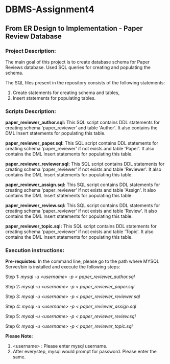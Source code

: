 # DBMS-Assignment4
## From ER Design to Implementation - Paper Review Database

### **Project Description:**

The main goal of this project is to create database schema for Paper Reviews database.
Used SQL queries for creating and populating the schema.

The SQL files present in the repository consists of the following statements:

1. Create statements for creating schema and tables,  
2. Insert statements for populating tables.

### **Scripts Description:**

**paper_reviewer_author.sql:** This SQL script contains DDL statements for creating schema 'paper_reviewer' and table 'Author'. It also contains the DML Insert statements for populating this table.

**paper_reviewer_paper.sql:** This SQL script contains DDL statements for creating schema 'paper_reviewer' if not exists and table 'Paper'. It also contains the DML Insert statements for populating this table.

**paper_reviewer_reviewer.sql:** This SQL script contains DDL statements for creating schema 'paper_reviewer' if not exists and table 'Reviewer'. It also contains the DML Insert statements for populating this table.

**paper_reviewer_assign.sql:** This SQL script contains DDL statements for creating schema 'paper_reviewer' if not exists and table 'Assign'. It also contains the DML Insert statements for populating this table.

**paper_reviewer_review.sql:** This SQL script contains DDL statements for creating schema 'paper_reviewer' if not exists and table 'Review'. It also contains the DML Insert statements for populating this table.

**paper_reviewer_topic.sql:** This SQL script contains DDL statements for creating schema 'paper_reviewer' if not exists and table 'Topic'. It also contains the DML Insert statements for populating this table.

### **Execution instructions:**

**Pre-requistes:**  In the command line, please go to the path where MYSQL Server/bin is installed and execute the following steps:

Step 1: *mysql -u \<username\> -p < paper_reviewer_author.sql*

Step 2: *mysql -u \<username\> -p < paper_reviewer_paper.sql*

Step 3: *mysql -u \<username\> -p < paper_reviewer_reviewer.sql*

Step 4: *mysql -u \<username\> -p < paper_reviewer_assign.sql*

Step 5: *mysql -u \<username\> -p < paper_reviewer_review.sql*

Step 6: *mysql -u \<username\> -p < paper_reviewer_topic.sql*
                                                           
**Please Note:**
1. \<username\> : Please enter mysql username. 
2. After everystep, mysql would prompt for password. Please enter the same.

